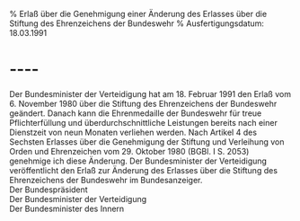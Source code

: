 % Erlaß über die Genehmigung einer Änderung des Erlasses über die Stiftung des Ehrenzeichens der Bundeswehr
% Ausfertigungsdatum: 18.03.1991
 
# ----

Der Bundesminister der Verteidigung hat am 18. Februar 1991 den Erlaß vom 6. November 1980 über die Stiftung des Ehrenzeichens der Bundeswehr geändert. Danach kann die Ehrenmedaille der Bundeswehr für treue Pflichterfüllung und überdurchschnittliche Leistungen bereits nach einer Dienstzeit von neun Monaten verliehen werden. Nach Artikel 4 des Sechsten Erlasses über die Genehmigung der Stiftung und Verleihung von Orden und Ehrenzeichen vom 29. Oktober 1980 (BGBl. I S. 2053) genehmige ich diese Änderung. Der Bundesminister der Verteidigung veröffentlicht den Erlaß zur Änderung des Erlasses über die Stiftung des Ehrenzeichens der Bundeswehr im Bundesanzeiger.   
Der Bundespräsident  
Der Bundesminister der Verteidigung  
Der Bundesminister des Innern
